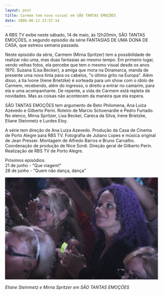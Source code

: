 ```yaml
---
layout: post
title: Carmem tem novo visual em SÃO TANTAS EMOÇÕES
date: 2008-06-12 23:57:14
---
```

A RBS TV exibe neste sábado, 14 de maio, às 12h20min, SÃO TANTAS EMOÇÕES, o segundo episódio da série FANTASIAS DE UMA DONA DE CASA, que estreou semana passada.

Neste episódio da série, Carmem (Mirna Spritzer) tem a possibilidade de realizar não uma, mas duas fantasias ao mesmo tempo. Em primeiro lugar, vendo velhas fotos, ela percebe que tem o mesmo visual desde os anos 1970. Suzana (Lisa Becker), a amiga que mora na Dinamarca, manda de presente uma nova tinta para os cabelos, "o último grito na Europa". Além disso, a tia Ivone (Irene Brietzke) é sorteada para um show com o ídolo de Carmem, recebendo, além do ingresso, o direito a entrar no camarim, para ela e uma acompanhante. De repente, a vida de Carmem está repleta de novidades. Mas as coisas não acontecem da maneira que ela espera.

SÃO TANTAS EMOÇÕES tem argumento de Beto Philomena, Ana Luiza Azevedo e Gilberto Perin. Roteiro de Marcio Schoenardie e Pedro Furtado. No elenco, Mirna Spritzer, Lisa Becker, Careca da Silva, Irene Brietzke, Eliane Steinmetz e Lurdes Eloy.

A série tem direção de Ana Luiza Azevedo. Produção da Casa de Cinema de Porto Alegre para RBS TV. Fotografia de Juliano Lopes e música original de Jean Presser. Montagem de Alfredo Barros e Bruno Carvalho. Coordenação de produção de Nice Sordi. Direção geral de Gilberto Perin. Realização de RBS TV de Porto Alegre.

Próximos episódios:\
21 de junho - "Que viagem!"\
28 de junho - "Quem não dança, dança"

![](/uploads/fddc-emocoes.jpg)

*Eliane Steinmetz e Mirna Spritzer em SÃO TANTAS EMOÇÕES*